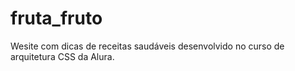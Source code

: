 # fruta_fruto
Wesite com dicas de receitas saudáveis desenvolvido no curso de arquitetura CSS da Alura.
